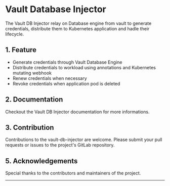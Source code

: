 # Vault Database Injector

The Vault DB Injector relay on Database engine from vault to generate credentials, distribute them to Kubernetes application and hadle their lifecycle.

##  1. <a name='Feature'></a>Feature
- Generate credentials through Vault Database Engine
- Distribute credentials to workload using annotations and Kubernetes mutating webhook
- Renew credentials when necessary
- Revoke credentials when application pod is deleted

##  2. <a name='Documentation'></a>Documentation

Checkout the Vault DB Injector documentation for more informations.

##  3. <a name='Contribution'></a>Contribution

Contributions to the vault-db-injector are welcome. Please submit your pull requests or issues to the project's GitLab repository.


##  5. <a name='Acknowledgements'></a>Acknowledgements

Special thanks to the contributors and maintainers of the project.

---
